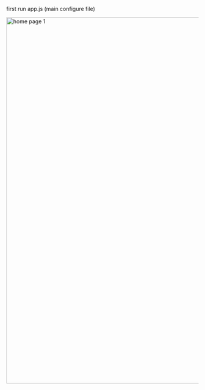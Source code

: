 first run app.js (main configure file)

<img width="960" alt="home page 1" src="https://github.com/rasi-kp/ecommerce-website/assets/107319917/a60f3333-4b06-4be0-b7a9-b88b96a9ac99">
